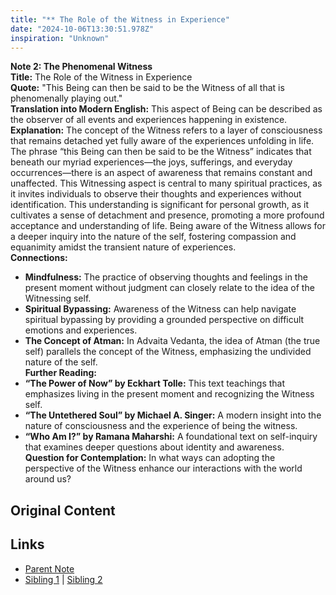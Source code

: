 ```yaml
---
title: "** The Role of the Witness in Experience"
date: "2024-10-06T13:30:51.978Z"
inspiration: "Unknown"
---
```


  
**Note 2: The Phenomenal Witness**  
**Title:** The Role of the Witness in Experience  
**Quote:** "This Being can then be said to be the Witness of all that is phenomenally playing out."  
**Translation into Modern English:** This aspect of Being can be described as the observer of all events and experiences happening in existence.  
**Explanation:** The concept of the Witness refers to a layer of consciousness that remains detached yet fully aware of the experiences unfolding in life. The phrase “this Being can then be said to be the Witness” indicates that beneath our myriad experiences—the joys, sufferings, and everyday occurrences—there is an aspect of awareness that remains constant and unaffected. This Witnessing aspect is central to many spiritual practices, as it invites individuals to observe their thoughts and experiences without identification. This understanding is significant for personal growth, as it cultivates a sense of detachment and presence, promoting a more profound acceptance and understanding of life. Being aware of the Witness allows for a deeper inquiry into the nature of the self, fostering compassion and equanimity amidst the transient nature of experiences.  
**Connections:**  
- **Mindfulness:** The practice of observing thoughts and feelings in the present moment without judgment can closely relate to the idea of the Witnessing self.  
- **Spiritual Bypassing:** Awareness of the Witness can help navigate spiritual bypassing by providing a grounded perspective on difficult emotions and experiences.  
- **The Concept of Atman:** In Advaita Vedanta, the idea of Atman (the true self) parallels the concept of the Witness, emphasizing the undivided nature of the self.  
**Further Reading:**  
- **“The Power of Now” by Eckhart Tolle:** This text teachings that emphasizes living in the present moment and recognizing the Witness self.  
- **“The Untethered Soul” by Michael A. Singer:** A modern insight into the nature of consciousness and the experience of being the witness.  
- **“Who Am I?” by Ramana Maharshi:** A foundational text on self-inquiry that examines deeper questions about identity and awareness.  
**Question for Contemplation:** In what ways can adopting the perspective of the Witness enhance our interactions with the world around us?  


## Original Content



## Links

- [Parent Note](/parent-note.md)
- [Sibling 1](/zettel1.md) | [Sibling 2](/zettel2.md)
